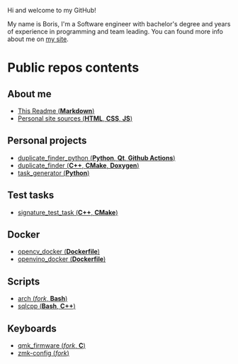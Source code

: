 Hi and welcome to my GitHub! 

My name is Boris, I'm a Software engineer with bachelor's degree and years of experience in programming and team leading. You can found more info about me on [my site](https://the-boris.com/). 

# Public repos contents

## About me
- [This Readme (**Markdown**)](https://github.com/BorisTestov/BorisTestov)
- [Personal site sources (**HTML**, **CSS**, **JS**)](https://github.com/BorisTestov/BorisTestov.github.io)

## Personal projects
- [duplicate_finder_python (**Python**, **Qt**, **Github Actions**)](https://github.com/BorisTestov/duplicate_finder_python)
- [duplicate_finder (**C++**, **CMake**, **Doxygen**)](https://github.com/BorisTestov/duplicate_finder)
- [task_generator (**Python**)](https://github.com/BorisTestov/task_generator)

## Test tasks
- [signature_test_task (**C++**, **CMake**)](https://github.com/BorisTestov/signature_test_task)

## Docker
- [opencv_docker (**Dockerfile**)](https://github.com/BorisTestov/opencv_docker)
- [openvino_docker (**Dockerfile**)](https://github.com/BorisTestov/openvino_docker)

## Scripts
- [arch (_fork_, **Bash**)](https://github.com/BorisTestov/arch)
- [sqlcpp (**Bash**, **C++**)](https://github.com/BorisTestov/sqlcpp)

## Keyboards
- [qmk_firmware (_fork_, **C**)](https://github.com/BorisTestov/qmk_firmware)
- [zmk-config (_fork_)](https://github.com/BorisTestov/zmk-config)
